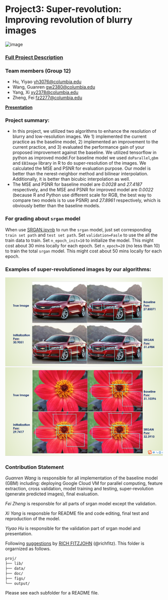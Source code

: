 # Project3: Super-revolution: Improving revolution of blurry images
![image](figs/example.png)

### [Full Project Description](doc/project3_desc.md)


### Team members (Group 12)
+ Hu, Yiyao yh3076@columbia.edu
+ Wang, Guanren gw2380@columbia.edu
+ Yang, Xi xy2378@columbia.edu
+ Zheng, Fei fz2277@columbia.edu

[**Presentation**](https://https://github.com/Grandeurwang/Super_Revolution_of_low_revoltion_images/blob/master/doc/Presentation%20Project3%20Group12.pptx)
### Project summary:  
+ In this project, we utilized two algorithms to enhance the resolution of blurry and low-resolution images. We 1) implemented the current practice as the baseline model, 2) implemented an improvement to the current practice, and 3) evaluated the performance gain of your proposed improvement against the baseline. We utilized tensorflow in python as improved model.For baseline model we used `doParallel`,`gbm` and `EBImage` library in R to do super-resolution of the images. We calculated the MSE and PSNR for evaluation purpose. Our model is better than the nerest-neighbor method and bilinear interpolation. Additionally, it is better than bicubic interpolation as well.
+ The MSE and PSNR for baseline model are *0.0028* and *27.4187* respectively, and the MSE and PSNR for improved model are *0.0022* (because R and Python use different scale for RGB, the best way to compare two models is to use PSNR) and *27.8961* respectively, which is obviously better than the baseline models.

### For grading about `srgan` model
When use [SRGAN.ipynb](https://github.com/Grandeurwang/Super_Revolution_of_low_revoltion_images/blob/master/doc/SRGAN.ipynb) to run the `srgan` model, just set corresponding `train set path` and `test set path`. Set `validation=Fasle` to use the all the train data to train. Set `n_epoch_init=10` to initialize the model. This might cost about 30 mins locally for each epoch. Set `n_epoch=20` (no less than 10) to train the total `srgan` model. This might cost about 50 mins locally for each epoch.

### Examples of super-revolutioned images by our algorithms:
![image](figs/example1.png)
![image](figs/example2.png)

### Contribution Statement
*Guanren Wang* is responsible for all implementation of the baseline model (GBM) including: deploying Google Cloud VM for parallel computing, feature extraction, cross validation, model training and testing, super-revolution (generate predicted images), final evaluation.

*Fei Zheng* is responsble for all parts of srgan model except the validation.

*Xi Yang* is responsble for README file and code editing, final test and reproduction of the model.

*Yiyao Hu* is responsible for the validation part of srgan model and presentation.

Following [suggestions](http://nicercode.github.io/blog/2013-04-05-projects/) by [RICH FITZJOHN](http://nicercode.github.io/about/#Team) (@richfitz). This folder is orgarnized as follows.

```
proj/
├── lib/
├── data/
├── doc/
├── figs/
└── output/
```

Please see each subfolder for a README file.
